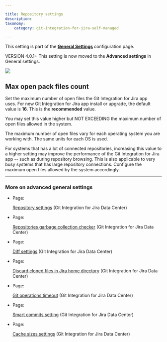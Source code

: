 ```yaml
---

title: Repository settings
description:
taxonomy:
    category: git-integration-for-jira-self-managed

---
```


This setting is part of the [**General Settings**](/git-integration-for-jira-self-managed/General-Settings) configuration page.

VERSION 4.0.1+ This setting is now moved to the **Advanced settings** in General settings.

![](https://bigbrassband.atlassian.net/wiki/download/thumbnails/1207795977/gitserver-gencfg-repo-max-open-pack-files.png?version=1&modificationDate=1647774893084&cacheVersion=1&api=v2&width=680&height=97)

## Max open pack files count

Set the maximum number of open files the Git Integration for Jira app uses. For new Git Integration for Jira app install or upgrade, the default value is **16**. This is the **recommended** value.

You may set this value higher but NOT EXCEEDING the maximum number of open files allowed in the system.


The maximum number of open files vary for each operating system you are working with. The same units for each OS is used.

For systems that has a lot of connected repositories, increasing this value to a higher setting may improve the performance of the Git Integration for Jira app -- such as during repository browsing. This is also applicable to very busy systems that has large repository connections. Configure the maximum open files allowed by the system accordingly.

* * *

### More on advanced general settings

*   Page:

    [Repository settings](/git-integration-for-jira-self-managed/Repository-settings) (Git Integration for Jira Data Center)

*   Page:

    [Repositories garbage collection checker](/wiki/spaces/GIJDC/pages/1207828777/Repositories+garbage+collection+checker) (Git Integration for Jira Data Center)

*   Page:

    [Diff settings](/git-integration-for-jira-self-managed/Diff-settings) (Git Integration for Jira Data Center)

*   Page:

    [Discard cloned files in Jira home directory](/wiki/spaces/GIJDC/pages/1207828796/Discard+cloned+files+in+Jira+home+directory) (Git Integration for Jira Data Center)

*   Page:

    [Git operations timeout](/wiki/spaces/GIJDC/pages/1207828815/Git+operations+timeout) (Git Integration for Jira Data Center)

*   Page:

    [Smart commits setting](/wiki/spaces/GIJDC/pages/1207828834/Smart+commits+setting) (Git Integration for Jira Data Center)

*   Page:

    [Cache sizes settings](/wiki/spaces/GIJDC/pages/1207828850/Cache+sizes+settings) (Git Integration for Jira Data Center)